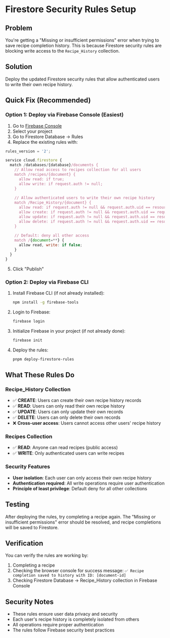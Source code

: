 # Firestore Security Rules Setup

## Problem
You're getting a "Missing or insufficient permissions" error when trying to save recipe completion history. This is because Firestore security rules are blocking write access to the `Recipe_History` collection.

## Solution
Deploy the updated Firestore security rules that allow authenticated users to write their own recipe history.

## Quick Fix (Recommended)

### Option 1: Deploy via Firebase Console (Easiest)
1. Go to [Firebase Console](https://console.firebase.google.com)
2. Select your project
3. Go to Firestore Database → Rules
4. Replace the existing rules with:

```javascript
rules_version = '2';

service cloud.firestore {
  match /databases/{database}/documents {
    // Allow read access to recipes collection for all users
    match /recipes/{document} {
      allow read: if true;
      allow write: if request.auth != null;
    }
    
    // Allow authenticated users to write their own recipe history
    match /Recipe_History/{document} {
      allow read: if request.auth != null && request.auth.uid == resource.data.userId;
      allow create: if request.auth != null && request.auth.uid == request.resource.data.userId;
      allow update: if request.auth != null && request.auth.uid == resource.data.userId;
      allow delete: if request.auth != null && request.auth.uid == resource.data.userId;
    }
    
    // Default: deny all other access
    match /{document=**} {
      allow read, write: if false;
    }
  }
}
```

5. Click "Publish"

### Option 2: Deploy via Firebase CLI
1. Install Firebase CLI (if not already installed):
   ```bash
   npm install -g firebase-tools
   ```

2. Login to Firebase:
   ```bash
   firebase login
   ```

3. Initialize Firebase in your project (if not already done):
   ```bash
   firebase init
   ```

4. Deploy the rules:
   ```bash
   pnpm deploy-firestore-rules
   ```

## What These Rules Do

### Recipe_History Collection
- ✅ **CREATE**: Users can create their own recipe history records
- ✅ **READ**: Users can only read their own recipe history  
- ✅ **UPDATE**: Users can only update their own records
- ✅ **DELETE**: Users can only delete their own records
- ❌ **Cross-user access**: Users cannot access other users' recipe history

### Recipes Collection  
- ✅ **READ**: Anyone can read recipes (public access)
- ✅ **WRITE**: Only authenticated users can write recipes

### Security Features
- **User isolation**: Each user can only access their own recipe history
- **Authentication required**: All write operations require user authentication
- **Principle of least privilege**: Default deny for all other collections

## Testing
After deploying the rules, try completing a recipe again. The "Missing or insufficient permissions" error should be resolved, and recipe completions will be saved to Firestore.

## Verification
You can verify the rules are working by:
1. Completing a recipe
2. Checking the browser console for success message: `✅ Recipe completion saved to history with ID: [document-id]`
3. Checking Firestore Database → Recipe_History collection in Firebase Console

## Security Notes
- These rules ensure user data privacy and security
- Each user's recipe history is completely isolated from others
- All operations require proper authentication
- The rules follow Firebase security best practices
